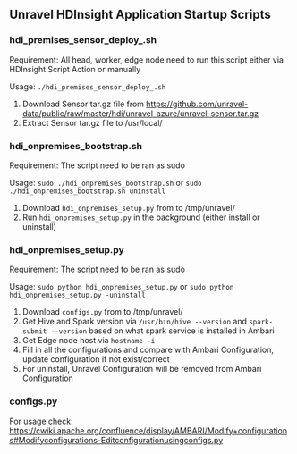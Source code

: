 ## Unravel HDInsight Application Startup Scripts

### hdi_premises_sensor_deploy_.sh
Requirement: All head, worker, edge node need to run this script either via HDInsight Script Action or manually

Usage: `./hdi_premises_sensor_deploy_.sh`
1. Download Sensor tar.gz file from https://github.com/unravel-data/public/raw/master/hdi/unravel-azure/unravel-sensor.tar.gz
2. Extract Sensor tar.gz file to /usr/local/


### hdi_onpremises_bootstrap.sh
Requirement: The script need to be ran as sudo

Usage: `sudo ./hdi_onpremises_bootstrap.sh` or `sudo ./hdi_onpremises_bootstrap.sh uninstall`
1. Download `hdi_onpremises_setup.py` from to /tmp/unravel/
2. Run `hdi_onpremises_setup.py` in the background (either install or uninstall)


### hdi_onpremises_setup.py
Requirement: The script need to be ran as sudo

Usage: `sudo python hdi_onpremises_setup.py` or `sudo python hdi_onpremises_setup.py -uninstall`
1. Download `configs.py` from to /tmp/unravel/
2. Get Hive and Spark version via `/usr/bin/hive --version` and `spark-submit --version` based on what spark service is installed in Ambari
3. Get Edge node host via `hostname -i`
4. Fill in all the configurations and compare with Ambari Configuration, update configuration if not exist/correct
5. For uninstall, Unravel Configuration will be removed from Ambari Configuration


### configs.py
For usage check:  https://cwiki.apache.org/confluence/display/AMBARI/Modify+configurations#Modifyconfigurations-Editconfigurationusingconfigs.py
